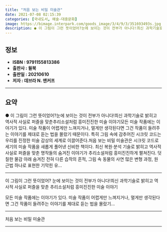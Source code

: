 ```yaml
---
title: "처음 보는 비밀 미술관"
date: 2021-07-08 02:15:39
categories: [국내도서, 예술-대중문화]
image: https://bimage.interpark.com/goods_image/3/4/9/3/351693493s.jpg
description: ● 이 그림이 그런 뜻이었어?눈에 보이는 것이 전부가 아니다!최신 과학기술로 밝히고 역사적 사실로 퍼즐을 맞춘추리소설처럼 흥미진진한 미술 이야기모든 미술 작품에는 이야기가 있다. 미술 작품이 어렵게만 느껴지거나, 멀게만 생각된다면 그건 작품이 들려주는 이야기를 제대로 듣는 법을 몰랐기
---
```


## **정보**

- **ISBN : 9791155813386**
- **출판사 : 윌북**
- **출판일 : 20210610**
- **저자 : 데브라 N. 맨커프**

------



## **요약**

●  이 그림이 그런 뜻이었어?눈에 보이는 것이 전부가 아니다!최신 과학기술로 밝히고 역사적 사실로 퍼즐을 맞춘추리소설처럼 흥미진진한 미술 이야기모든 미술 작품에는 이야기가 있다. 미술 작품이 어렵게만 느껴지거나, 멀게만 생각된다면 그건 작품이 들려주는 이야기를 제대로 듣는 법을 몰랐기 때문이다. 특히 그림 속에 감추어진 시크릿 코드는 우리를 진정한 미술 감상의 세계로 이끌어준다.처음 보는 비밀 미술관은 시크릿 코드로 세기의 미술 작품을 새롭게 풀어낸 신비한 책이다. 최신 복원·분석 기술로 밝히고 역사적 사실로 퍼즐을 맞춘 명작들의 숨겨진 이야기가 추리소설처럼 흥미진진하게 펼쳐진다. 덧칠한 물감 아래 숨겨진 전혀 다른 습작의 흔적, 그림 속 동물의 사연 많은 변형 과정, 원근법 하나로 표현한 기막힌 유...

------

이 그림이 그런 뜻이었어?
눈에 보이는 것이 전부가 아니다!최신 과학기술로 밝히고 역사적 사실로 퍼즐을 맞춘
추리소설처럼 흥미진진한 미술 이야기

모든 미술 작품에는 이야기가 있다. 미술 작품이 어렵게만 느껴지거나, 멀게만 생각된다면 그건 작품이 들려주는 이야기를 제대로 듣는 법을 몰랐기... 

------


처음 보는 비밀 미술관 

------


